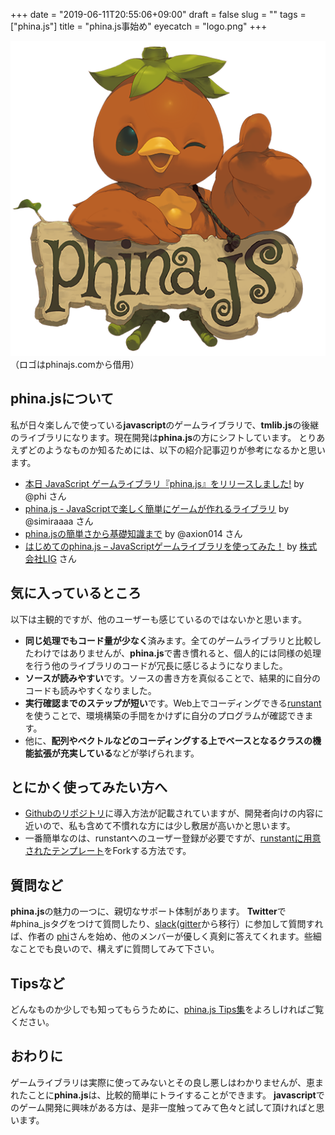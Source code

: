 +++
date = "2019-06-11T20:55:06+09:00"
draft = false
slug = ""
tags = ["phina.js"]
title = "phina.js事始め"
eyecatch = "logo.png"
+++

![logo.png](logo.png)
（ロゴはphinajs.comから借用）
## phina.jsについて

私が日々楽しんで使っている**javascript**のゲームライブラリで、**tmlib.js**の後継のライブラリになります。現在開発は**phina.js**の方にシフトしています。
とりあえずどのようなものか知るためには、以下の紹介記事辺りが参考になるかと思います。

* [本日 JavaScript ゲームライブラリ『phina.js』をリリースしました!](http://phiary.me/phinajs-release/) by @phi さん
* [phina.js - JavaScriptで楽しく簡単にゲームが作れるライブラリ](http://qiita.com/simiraaaa/items/7431734994c9e94dacfd) by @simiraaaa さん
* [phina.jsの簡単さから基礎知識まで](https://qiita.com/axion014/items/1094487f88cc056da1f2) by @axion014 さん
* [はじめてのphina.js – JavaScriptゲームライブラリを使ってみた！](https://liginc.co.jp/306739) by [株式会社LIG](https://liginc.co.jp/) さん

## 気に入っているところ

以下は主観的ですが、他のユーザーも感じているのではないかと思います。

* **同じ処理でもコード量が少なく**済みます。全てのゲームライブラリと比較したわけではありませんが、**phina.js**で書き慣れると、個人的には同様の処理を行う他のライブラリのコードが冗長に感じるようになりました。
* **ソースが読みやすい**です。ソースの書き方を真似ることで、結果的に自分のコードも読みやすくなりました。
* **実行確認までのステップが短い**です。Web上でコーディングできる[runstant](http://runstant.com/)を使うことで、環境構築の手間をかけずに自分のプログラムが確認できます。
* 他に、**配列やベクトルなどのコーディングする上でベースとなるクラスの機能拡張が充実している**などが挙げられます。

## とにかく使ってみたい方へ
* [Githubのリポジトリ](https://github.com/phi-jp/phina.js)に導入方法が記載されていますが、開発者向けの内容に近いので、私も含めて不慣れな方には少し敷居が高いかと思います。
* 一番簡単なのは、runstantへのユーザー登録が必要ですが、[runstantに用意されたテンプレート](http://runstant.com/phi/projects/phinajs_template)をForkする方法です。

## 質問など
**phina.js**の魅力の一つに、親切なサポート体制があります。
**Twitter**で#phina_jsタグをつけて質問したり、[slack](https://phinajs-slackin.herokuapp.com/)([gitter](https://gitter.im/phi-jp/phina.js)から移行）に参加して質問すれば、作者の [phi](https//twitter.com/phi-jp)さんを始め、他のメンバーが優しく真剣に答えてくれます。些細なことでも良いので、構えずに質問してみて下さい。

## Tipsなど
どんなものか少しでも知ってもらうために、[phina.js Tips集](http://qiita.com/alkn203/items/bca3222f6b409382fe20)をよろしければご覧ください。

## おわりに
ゲームライブラリは実際に使ってみないとその良し悪しはわかりませんが、恵まれたことに**phina.js**は、比較的簡単にトライすることができます。
**javascript**でのゲーム開発に興味がある方は、是非一度触ってみて色々と試して頂ければと思います。